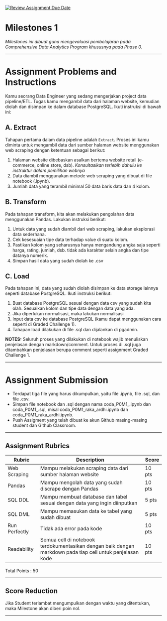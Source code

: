 [![Review Assignment Due Date](https://classroom.github.com/assets/deadline-readme-button-22041afd0340ce965d47ae6ef1cefeee28c7c493a6346c4f15d667ab976d596c.svg)](https://classroom.github.com/a/Goc2pmQh)
# Milestones 1

_Milestones ini dibuat guna mengevaluasi pembelajaran pada Comprehensive Data Analytics Program khususnya pada Phase 0._

---

# Assignment Problems and Instructions

Kamu seorang Data Engineer yang sedang mengerjakan project data pipeline/ETL. Tugas kamu mengambil data dari halaman website, kemudian diolah dan disimpan ke dalam database PostgreSQL. Ikuti instruksi di bawah ini:

## A. Extract
Tahapan pertama dalam data pipeline adalah `Extract`. Proses ini kamu diminta untuk mengambil data dari sumber halaman website menggunakan web scraping dengan ketentuan sebagai berikut:
1. Halaman website dibebaskan asalkan bertema website retail (e-commerce, online store, dsb). *Konsultasikan terlebih dahulu ke instruktur dalam pemilihan webnya*
2. Data diambil menggunakan metode web scraping yang dibuat di file notebook (.ipynb).
3. Jumlah data yang terambil minimal 50 data baris data dan 4 kolom.

## B. Transform
Pada tahapan transform, kita akan melakukan pengolahan data menggunakan Pandas. Lakukan instruksi berikut:
1. Untuk data yang sudah diambil dari web scraping, lakukan eksplorasi data sederhana.
2. Cek kesesuaian tipe data terhadap value di suatu kolom.
3. Pastikan kolom yang seharusnya hanya mengandung angka saja seperti harga, rating, jumlah, dsb. tidak ada karakter selain angka dan tipe datanya numerik.
4. Simpan hasil data yang sudah diolah ke .csv

## C. Load
Pada tahapan ini, data yang sudah diolah disimpan ke data storage lainnya seperti database PostgreSQL. Ikuti instruksi berikut:
1. Buat database PostgreSQL sesuai dengan data csv yang sudah kita olah. Sesuaikan kolom dan tipe data dengan data yang ada.
2. Jika diperlukan normalisasi, maka lakukan normalisasi
3. Input data csv ke database PostgreSQL (kamu dapat menggunakan cara seperti di Graded Challenge 1).
4. Tahapan load dilakukan di file .sql dan dijalankan di pgadmin.

**NOTES:**
Seluruh proses yang dilakukan di notebook wajib menuliskan penjelasan dengan markdown/comment. Untuk proses di .sql juga ditambahkan penjelasan berupa comment seperti assignment Graded Challenge 1.

---

# Assignment Submission

- Terdapat tiga file yang harus dikumpulkan, yaitu file .ipynb, file .sql, dan file .csv.
- Simpan file notebook dan .sql dengan nama coda_P0M1_<nama-student>.ipynb dan coda_P0M1_<nama-student>.sql, misal coda_P0M1_raka_ardhi.ipynb dan coda_P0M1_raka_ardhi.ipynb.
- Push Assigment yang telah dibuat ke akun Github masing-masing student dan Github Classroom.

---

## Assignment Rubrics

|Rubric|Description|Score|
|---|---|---|
|Web Scraping|Mampu melakukan scraping data dari sumber halaman website|10 pts|
|Pandas|Mampu mengolah data yang sudah discrape dengan Pandas|10 pts|
|SQL DDL|Mampu membuat database dan tabel sesuai dengan data yang ingin diinputkan |5 pts|
|SQL DML|Mampu memasukan data ke tabel yang sudah dibuat|5 pts|
|Run Perfectly|Tidak ada error pada kode|10 pts|
|Readability|Semua cell di notebook terdokumentasikan dengan baik dengan markdown pada tiap cell untuk penjelasan kode|10 pts|

Total Points : 50

---

## Score Reduction

Jika Student terlambat mengumpulkan dengan waktu yang ditentukan, maka Milestone akan diberi poin nol.

---
